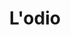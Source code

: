---
layout: post
title: L'odio
director: Mathieu Kazzovitz
year: 1995
cover: https://images.mubicdn.net/images/film/216/cache-36729-1679517324/image-w1280.jpg
imdb_id: tt0113247
---